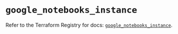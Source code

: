 # `google_notebooks_instance`

Refer to the Terraform Registry for docs: [`google_notebooks_instance`](https://registry.terraform.io/providers/hashicorp/google/6.42.0/docs/resources/notebooks_instance).
